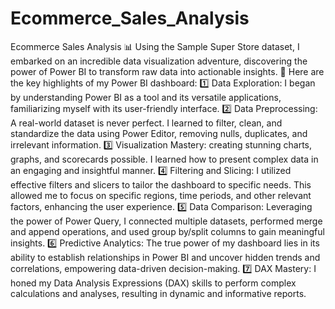 # Ecommerce_Sales_Analysis
Ecommerce Sales Analysis
📊 Using the Sample Super Store dataset, I embarked on an incredible data visualization adventure, discovering the power of Power BI to transform raw data into actionable insights.
🎯 Here are the key highlights of my Power BI dashboard:
1️⃣ Data Exploration: I began by understanding Power BI as a tool and its versatile applications, familiarizing myself with its user-friendly interface.
2️⃣ Data Preprocessing: A real-world dataset is never perfect. I learned to filter, clean, and standardize the data using Power Editor, removing nulls, duplicates, and irrelevant information.
3️⃣ Visualization Mastery:  creating stunning charts, graphs, and scorecards possible. I learned how to present complex data in an engaging and insightful manner.
4️⃣ Filtering and Slicing: I utilized effective filters and slicers to tailor the dashboard to specific needs. This allowed me to focus on specific regions, time periods, and other relevant factors, enhancing the user experience.
5️⃣ Data Comparison: Leveraging the power of Power Query, I connected multiple datasets, performed merge and append operations, and used group by/split columns to gain meaningful insights.
6️⃣ Predictive Analytics: The true power of my dashboard lies in its ability to establish relationships in Power BI and uncover hidden trends and correlations, empowering data-driven decision-making.
7️⃣ DAX Mastery: I honed my Data Analysis Expressions (DAX) skills to perform complex calculations and analyses, resulting in dynamic and informative reports.
